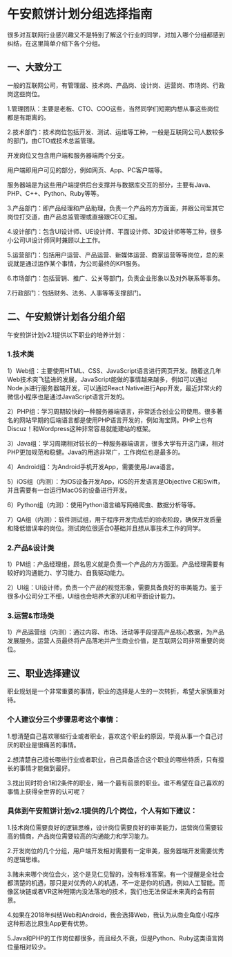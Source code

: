 # 午安煎饼计划分组选择指南

很多对互联网行业感兴趣又不是特别了解这个行业的同学，对加入哪个分组都感到纠结，在这里简单介绍下各个分组。

## 一、大致分工

一般的互联网公司，有管理层、技术岗、产品岗、设计岗、运营岗、市场岗、行政岗这些岗位。

1.管理团队：主要是老板、CTO、COO这些，当然同学们短期内想从事这些岗位都是有距离的。

2.技术部门：技术岗位包括开发、测试、运维等工种，一般是互联网公司人数较多的部门，由CTO或技术总监管理。

开发岗位又包含用户端和服务器端两个分支。

用户端即用户可见的部分，例如网页、App、PC客户端等。

服务器端是为这些用户端提供后台支撑并与数据库交互的部分，主要有Java、PHP、C++、Python、Ruby等等。

3.产品部门：即产品经理和产品助理，负责一个产品的方方面面，并跟公司里其它岗位打交道，由产品总监管理或直接跟CEO汇报。

4.设计部门：包含UI设计师、UE设计师、平面设计师、3D设计师等等工种，很多小公司UI设计师同时兼顾以上工作。

5.运营部门：包括用户运营、产品运营、新媒体运营、商家运营等等岗位，总的来说就是通过运作某个事情，为公司最终的KPI服务。

6.市场部门：包括营销、推广、公关等部门，负责企业形象以及对外联系等事务。

7.行政部门：包括财务、法务、人事等等支撑部门。

## 二、午安煎饼计划各分组介绍

午安煎饼计划v2.1提供以下职业的培养计划：

### 1.技术类

1）Web组：主要使用HTML、CSS、JavaScript语言进行网页开发。随着这几年Web技术突飞猛进的发展，JavaScript能做的事情越来越多，例如可以通过Node.js进行服务器端开发，可以通过React Native进行App开发，最近非常火的微信小程序也是通过JavaScript语言开发的。

2）PHP组：学习周期较快的一种服务器端语言，非常适合创业公司使用。很多著名的网站早期的后端语言都是使用PHP语言开发的，例如淘宝网。PHP上也有Discuz！和Wordpress这种非常容易就能建站的框架。

3）Java组：学习周期相对较长的一种服务器端语言，很多大学有开这门课，相对PHP更加规范和稳健。Java的用途非常广，工作岗位也是最多的。

4）Android组：为Android手机开发App，需要使用Java语言。

5）iOS组（内测）：为iOS设备开发App，iOS的开发语言是Objective C和Swift，并且需要有一台运行MacOS的设备进行开发。 

6）Python组（内测）：使用Python语言编写网络爬虫、数据分析等等。

7）QA组（内测）：软件测试组，用于程序开发完成后的验收阶段，确保开发质量和降低错误率的岗位。测试岗位很适合0基础并且想从事技术工作的同学。

### 2.产品&设计类

1）PM组：产品经理组，顾名思义就是负责一个产品的方方面面。产品经理需要有较好的沟通能力、学习能力、自我驱动能力。

2）UI组：UI设计师，负责一个产品的视觉形象，需要具备良好的审美能力。鉴于很多小公司分工不细，UI组也会培养大家的UE和平面设计能力。

### 3.运营&市场类

1）产品运营组（内测）：通过内容、市场、活动等手段提高产品核心数据，为产品发展服务。运营人员最终将产品落地并产生商业价值，是互联网公司非常重要的岗位。

## 三、职业选择建议

职业规划是一个非常重要的事情，职业的选择是人生的一次转折，希望大家慎重对待。

### 个人建议分三个步骤思考这个事情：

1.想清楚自己喜欢哪些行业或者职业，喜欢这个职业的原因，毕竟从事一个自己讨厌的职业是很痛苦的事情。

2.想清楚自己擅长哪些行业或者职业，自己具备适合这个职业的哪些特质，只有擅长的事情才能做到最好。

3.找出同时符合1和2条件的职业，赌一个最有前景的职业。谁不希望在自己喜欢的事情上获得全世界的认可呢？

### 具体到午安煎饼计划v2.1提供的几个岗位，个人有如下建议：

1.技术岗位需要良好的逻辑思维，设计岗位需要良好的审美能力，运营岗位需要较高的情商，产品岗位需要较高的沟通能力和学习能力。

2.开发岗位的几个分组，用户端开发相对需要有一定审美，服务器端开发需要优秀的逻辑思维。

3.赌未来哪个岗位会火，这个是见仁见智的，没有标准答案。有一个提醒是全社会都清楚的机遇，那只是对优秀的人的机遇，不一定是你的机遇，例如人工智能。而像区块链或者VR这种短期内没法落地的技术，我们也无法保证未来真的会有前景。

4.如果在2018年纠结Web和Android，我会选择Web，我认为从商业角度小程序这种形态比原生App更有优势。

5.Java和PHP的工作岗位都很多，而且经久不衰，但是Python、Ruby这类语言岗位量相对较少。


